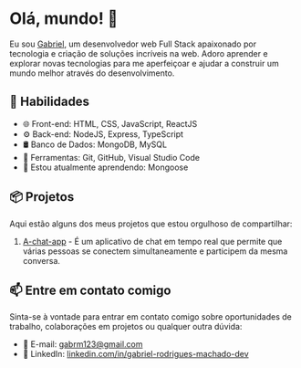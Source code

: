 # Olá, mundo! 👋

Eu sou [Gabriel](), um desenvolvedor web Full Stack apaixonado por tecnologia e criação de soluções incríveis na web. Adoro aprender e explorar novas tecnologias para me aperfeiçoar e ajudar a construir um mundo melhor através do desenvolvimento.

## 🚀 Habilidades

- 🌐 Front-end: HTML, CSS, JavaScript, ReactJS
- ⚙️ Back-end: NodeJS, Express, TypeScript
- 🛢️ Banco de Dados: MongoDB, MySQL
- 🔧 Ferramentas: Git, GitHub, Visual Studio Code
- 🌱 Estou atualmente aprendendo: Mongoose

## 📦 Projetos

Aqui estão alguns dos meus projetos que estou orgulhoso de compartilhar:

1. [A-chat-app](https://github.com/GabrielRodriguesMachado/a-chat-app) - É um aplicativo de chat em tempo real que permite que várias pessoas se conectem simultaneamente e participem da mesma conversa.

## 📫 Entre em contato comigo

Sinta-se à vontade para entrar em contato comigo sobre oportunidades de trabalho, colaborações em projetos ou qualquer outra dúvida:

- 📧 E-mail: [gabrm123@gmail.com](mailto:gabrm123@gmail.com)
- 💼 LinkedIn: [linkedin.com/in/gabriel-rodrigues-machado-dev]([https://www.linkedin.com/in/seu-nome](https://www.linkedin.com/in/gabriel-rodrigues-machado-dev/))
